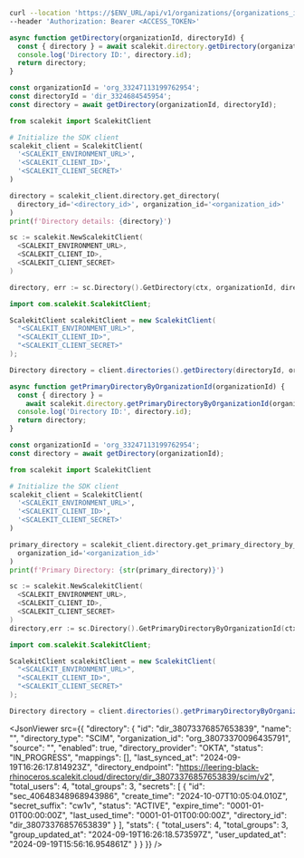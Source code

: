 <CodeWithHeader method="get" endpoint="/api/v1/organizations/{organization_id}/directories/{id}">
<Tabs groupId="tech-stack" querystring>
<TabItem value="curl" label="cURL">

```bash showLineNumbers
curl --location 'https://$ENV_URL/api/v1/organizations/{organizations_id}/directories/{directory_id}' \
--header 'Authorization: Bearer <ACCESS_TOKEN>'
```

</TabItem>
<TabItem value="nodejs" label="Node.js">

```js showLineNumbers
async function getDirectory(organizationId, directoryId) {
  const { directory } = await scalekit.directory.getDirectory(organizationId, directoryId);
  console.log('Directory ID:', directory.id);
  return directory;
}

const organizationId = 'org_33247113199762954';
const directoryId = 'dir_3324684545954';
const directory = await getDirectory(organizationId, directoryId);
```

</TabItem>
<TabItem value="py" label="Python">

```python showLineNumbers
from scalekit import ScalekitClient

# Initialize the SDK client
scalekit_client = ScalekitClient(
  '<SCALEKIT_ENVIRONMENT_URL>',
  '<SCALEKIT_CLIENT_ID>',
  '<SCALEKIT_CLIENT_SECRET>'
)

directory = scalekit_client.directory.get_directory(
  directory_id='<directory_id>', organization_id='<organization_id>'
)
print(f'Directory details: {directory}')
```

</TabItem>

<TabItem value="golang" label="Go">

```go showLineNumbers
sc := scalekit.NewScalekitClient(
  <SCALEKIT_ENVIRONMENT_URL>,
  <SCALEKIT_CLIENT_ID>,
  <SCALEKIT_CLIENT_SECRET>
)

directory, err := sc.Directory().GetDirectory(ctx, organizationId, directoryId)
```

</TabItem>

<TabItem value="java" label="Java">

```java showLineNumbers
import com.scalekit.ScalekitClient;

ScalekitClient scalekitClient = new ScalekitClient(
  "<SCALEKIT_ENVIRONMENT_URL>",
  "<SCALEKIT_CLIENT_ID>",
  "<SCALEKIT_CLIENT_SECRET>"
);

Directory directory = client.directories().getDirectory(directoryId, organizationId);

```

</TabItem>

</Tabs>
</CodeWithHeader>

<CodeWithHeader title="Get Primary Directory (Alternative)">

<Tabs groupId="tech-stack" querystring>
<TabItem value="nodejs" label="Node.js">

```js showLineNumbers
async function getPrimaryDirectoryByOrganizationId(organizationId) {
  const { directory } =
    await scalekit.directory.getPrimaryDirectoryByOrganizationId(organizationId);
  console.log('Directory ID:', directory.id);
  return directory;
}

const organizationId = 'org_33247113199762954';
const directory = await getDirectory(organizationId);
```

</TabItem>

<TabItem value="py" label="Python">

```python showLineNumbers
from scalekit import ScalekitClient

# Initialize the SDK client
scalekit_client = ScalekitClient(
  '<SCALEKIT_ENVIRONMENT_URL>',
  '<SCALEKIT_CLIENT_ID>',
  '<SCALEKIT_CLIENT_SECRET>'
)

primary_directory = scalekit_client.directory.get_primary_directory_by_organization_id(
  organization_id='<organization_id>'
)
print(f'Primary Directory: {str(primary_directory)}')

```

</TabItem>

<TabItem value="golang" label="Go">

```go showLineNumbers
sc := scalekit.NewScalekitClient(
  <SCALEKIT_ENVIRONMENT_URL>,
  <SCALEKIT_CLIENT_ID>,
  <SCALEKIT_CLIENT_SECRET>
)
directory,err := sc.Directory().GetPrimaryDirectoryByOrganizationId(ctx, organizationId)
```

</TabItem>

<TabItem value="java" label="Java">

```java showLineNumbers
import com.scalekit.ScalekitClient;

ScalekitClient scalekitClient = new ScalekitClient(
  "<SCALEKIT_ENVIRONMENT_URL>",
  "<SCALEKIT_CLIENT_ID>",
  "<SCALEKIT_CLIENT_SECRET>"
);

Directory directory = client.directories().getPrimaryDirectoryByOrganizationId(organizationId);

```

</TabItem>
</Tabs>

</CodeWithHeader>

<CodeWithHeader title="Response">

<JsonViewer src={{
    "directory": {
        "id": "dir_38073376857653839",
        "name": "",
        "directory_type": "SCIM",
        "organization_id": "org_38073370096435791",
        "source": "",
        "enabled": true,
        "directory_provider": "OKTA",
        "status": "IN_PROGRESS",
        "mappings": [],
        "last_synced_at": "2024-09-19T16:26:17.814923Z",
        "directory_endpoint": "https://leering-black-rhinoceros.scalekit.cloud/directory/dir_38073376857653839/scim/v2",
        "total_users": 4,
        "total_groups": 3,
        "secrets": [
            {
                "id": "sec_40648348968943986",
                "create_time": "2024-10-07T10:05:04.010Z",
                "secret_suffix": "cw1v",
                "status": "ACTIVE",
                "expire_time": "0001-01-01T00:00:00Z",
                "last_used_time": "0001-01-01T00:00:00Z",
                "directory_id": "dir_38073376857653839"
            }
        ],
        "stats": {
            "total_users": 4,
            "total_groups": 3,
            "group_updated_at": "2024-09-19T16:26:18.573597Z",
            "user_updated_at": "2024-09-19T15:56:16.954861Z"
        }
    }
}} />

</CodeWithHeader>
